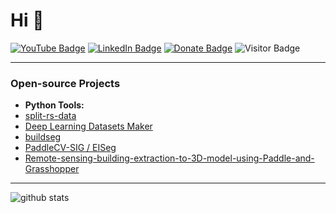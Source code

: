 # Hi 👋

[![YouTube Badge](https://img.shields.io/badge/My-YouTube-red)](https://www.youtube.com/c/YoussefHarby/)
[![LinkedIn Badge](https://img.shields.io/badge/My-LinkedIn-blue)](https://www.linkedin.com/in/youssef-harby/)
[![Donate Badge](https://img.shields.io/badge/Donate-Buy%20me%20a%20coffee-yellowgreen.svg)](https://www.buymeacoffee.com/yharby)
![Visitor Badge](https://visitor-badge.laobi.icu/badge?page_id=Youssef-Harby.yharby)

---

### Open-source Projects

- **Python Tools:** 
- [split-rs-data](https://github.com/Youssef-Harby/split-rs-data)
- [Deep Learning Datasets Maker](https://github.com/deepbands/deep-learning-datasets-maker)
- [buildseg](https://github.com/deepbands/buildseg)
- [PaddleCV-SIG / EISeg](https://github.com/PaddleCV-SIG/EISeg)
- [Remote-sensing-building-extraction-to-3D-model-using-Paddle-and-Grasshopper](https://github.com/Youssef-Harby/Remote-sensing-building-extraction-to-3D-model-using-Paddle-and-Grasshopper)

---

![github stats](https://github-readme-stats.vercel.app/api?username=Youssef-Harby&show_icons=true)
<!-- ![Top Langs](https://github-readme-stats.vercel.app/api/top-langs/?username=Youssef-Harby&langs_count=3&hide=javascript,go,html,css,tex)
 -->
<!-- ![Top Langs](https://github-readme-stats.vercel.app/api/top-langs/?username=Youssef-Harby&hide_langs_below=10)
 -->
